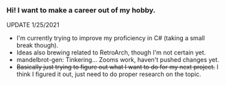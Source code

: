 ### Hi! I want to make a career out of my hobby.

UPDATE 1/25/2021
- I'm currently trying to improve my proficiency in C# (taking a small break though).
- Ideas also brewing related to RetroArch, though I'm not certain yet.
- mandelbrot-gen: Tinkering... Zooms work, haven't pushed changes yet.
- ~~Basically just trying to figure out what I want to do for my next project.~~ I think I figured it out, just need to do proper research on the topic.


<!--
**mrniceguy127/mrniceguy127** is a ✨ _special_ ✨ repository because its `README.md` (this file) appears on your GitHub profile.
-->
